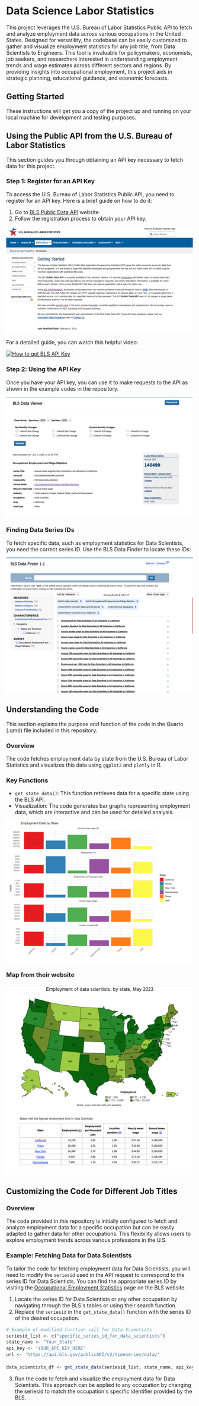 # Data Science Labor Statistics

This project leverages the U.S. Bureau of Labor Statistics Public API to fetch and analyze employment data across various occupations in the United States. Designed for versatility, the codebase can be easily customized to gather and visualize employment statistics for any job title, from Data Scientists to Engineers. This tool is invaluable for policymakers, economists, job seekers, and researchers interested in understanding employment trends and wage estimates across different sectors and regions. By providing insights into occupational employment, this project aids in strategic planning, educational guidance, and economic forecasts.

## Getting Started

These instructions will get you a copy of the project up and running on your local machine for development and testing purposes.

## Using the Public API from the U.S. Bureau of Labor Statistics

This section guides you through obtaining an API key necessary to fetch data for this project.

### Step 1: Register for an API Key

To access the U.S. Bureau of Labor Statistics Public API, you need to register for an API key. Here is a brief guide on how to do it:

1. Go to [BLS Public Data API](https://www.bls.gov/developers/) website.
2. Follow the registration process to obtain your API key.

![API Registration Step](Images/Get_Api.png)

For a detailed guide, you can watch this helpful video:

[![How to get BLS API Key](https://img.youtube.com/vi/118FyvU6OSc/0.jpg)](https://www.youtube.com/watch?v=118FyvU6OSc)

### Step 2: Using the API Key

Once you have your API key, you can use it to make requests to the API as shown in the example codes in the repository.

![Making API Requests](Images/Example_pull_data.png)

### Finding Data Series IDs

To fetch specific data, such as employment statistics for Data Scientists, you need the correct series ID. Use the BLS Data Finder to locate these IDs:

![BLS Data Finder](Images/Data_Finder.png)

## Understanding the Code

This section explains the purpose and function of the code in the Quarto (.qmd) file included in this repository.

### Overview

The code fetches employment data by state from the U.S. Bureau of Labor Statistics and visualizes this data using `ggplot2` and `plotly` in R.

### Key Functions

- `get_state_data()`: This function retrieves data for a specific state using the BLS API.
- Visualization: The code generates bar graphs representing employment data, which are interactive and can be used for detailed analysis.

![Visualization Example](Images/Chart_Example.png)


### Map from their website

![Visualization Example](Images/Map_Replication.png)

## Customizing the Code for Different Job Titles

### Overview

The code provided in this repository is initially configured to fetch and analyze employment data for a specific occupation but can be easily adapted to gather data for other occupations. This flexibility allows users to explore employment trends across various professions in the U.S.

### Example: Fetching Data for Data Scientists

To tailor the code for fetching employment data for Data Scientists, you will need to modify the `seriesid` used in the API request to correspond to the series ID for Data Scientists. You can find the appropriate series ID by visiting the [Occupational Employment Statistics](https://www.bls.gov/oes/) page on the BLS website.

1. Locate the series ID for Data Scientists or any other occupation by navigating through the BLS's tables or using their search function.
2. Replace the `seriesid` in the `get_state_data()` function with the series ID of the desired occupation.

```r
# Example of modified function call for Data Scientists
seriesid_list <- c("specific_series_id_for_data_scientists")
state_name <- "Your_State"
api_key <- 'YOUR_API_KEY_HERE'
url <- 'https://api.bls.gov/publicAPI/v2/timeseries/data/'

data_scientists_df <- get_state_data(seriesid_list, state_name, api_key, url)
```
3. Run the code to fetch and visualize the employment data for Data Scientists.
This approach can be applied to any occupation by changing the seriesid to match the occupation's specific identifier provided by the BLS.
